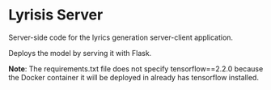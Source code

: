 # Lyrisis Server
Server-side code for the lyrics generation server-client application.

Deploys the model by serving it with Flask.

**Note**: The requirements.txt file does not specify tensorflow==2.2.0 because the Docker container it will
be deployed in already has tensorflow installed.
